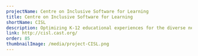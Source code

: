 ```yaml
---
projectName: Centre on Inclusive Software for Learning
title: Centre on Inclusive Software for Learning
shortName: CISL
description: Optimizing K-12 educational experiences for the diverse needs of all students.
link: http://cisl.cast.org/
order: 85
thumbnailImage: /media/project-CISL.png
---
```


